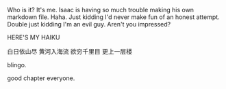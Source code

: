 Who is it?
It's me.
Isaac is having so much trouble making his own markdown file.
Haha.
Just kidding I'd never make fun of an honest attempt.
Double just kidding I'm an evil guy.
Aren't you impressed?

HERE'S MY HAIKU

白日依山尽
黄河入海流
欲穷千里目
更上一层楼

blingo.

good chapter everyone.